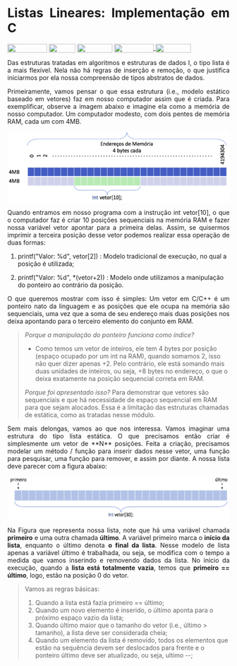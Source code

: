 <h1 align="justify">
Listas Lineares: Implementação em C
</h1>

<div style="display: inline-block;">
<img align="center" height="20px" width="90px" src="https://img.shields.io/badge/Maintained%3F-yes-green.svg"/> 
<img align="center" height="20px" width="60px" src="https://img.shields.io/badge/C%2B%2B-00599C?style=for-the-badge&logo=c%2B%2B&logoColor=white"/> 
<img align="center" height="20px" width="80px" src="https://img.shields.io/badge/Made%20for-VSCode-1f425f.svg"/> 
<a href="https://github.com/mpiress/midpy/issues">
<img align="center" height="20px" width="90px" src="https://img.shields.io/badge/contributions-welcome-brightgreen.svg?style=flat"/>
<img align="center" height="20px" width="80px" src="https://badgen.net/badge/license/MIT/green"/>
</a> 
</div>

<p> </p>
<p> </p>

<p align="justify">
Das estruturas tratadas em algoritmos e estruturas de dados I, o tipo lista é a mais flexível. Nela não há regras de inserção e remoção, o que justifica iniciarmos por ela nossa compreensão de tipos abstratos de dados. 
</p>

<p align="justify">
Primeiramente, vamos pensar o que essa estrutura (i.e., modelo estático baseado em vetores) faz em nosso computador assim que é criada. Para exemplificar, observe a imagem abaixo e imagine ela como a memória de nosso computador. Um computador modesto, com dois pentes de memória RAM, cada um com 4MB.
</p>


<img align="center" src="imgs/memoria.png"/> 

<p align="justify">
Quando entramos em nosso programa com a instrução int vetor[10], o que o computador faz é criar 10 posições sequenciais na memória RAM e fazer nossa variável vetor apontar para a primeira delas. Assim, se quisermos imprimir a terceira posição desse vetor podemos realizar essa operação de duas formas:
</p>


1. printf("Valor: %d", vetor[2]) : Modelo tradicional de execução, no qual a posição é utilizada; 

2. printf("Valor: %d", *(vetor+2)) : Modelo onde utilizamos a manipulação do ponteiro ao contrário da posição.


<p align="justify">
O que queremos mostrar com isso é simples: Um vetor em C/C++ é um ponteiro nato da linguagem e as posições que ele ocupa na memória são sequenciais, uma vez que a soma de seu endereço mais duas posições nos deixa apontando para o terceiro elemento do conjunto em RAM.
</p>

>*Porque a manipulação do ponteiro funciona como índice?* 
> - Como temos um vetor de inteiros, ele tem 4 bytes por posição (espaço ocupado por um int na RAM), quando somamos 2, isso não quer dizer apenas +2. Pelo contrário, ele está somando mais duas unidades de inteiros, ou seja, +8 bytes no endereço, o que o deixa exatamente na posição sequencial correta em RAM.
>
>*Porque foi apresentado isso?* 
>Para demonstrar que vetores são sequenciais e que há necessidade de espaço sequencial em RAM para que sejam alocados. Essa é a limitação das estruturas chamadas de estática, como as tratadas nesse módulo. 


<p align="justify">
Sem mais delongas, vamos ao que nos interessa. Vamos imaginar uma estrutura do tipo lista estática. O que precisamos então criar é simplesmente um vetor de **N** posições. Feita a criação, precisamos modelar um método / função para inserir dados nesse vetor, uma função para pesquisar, uma função para remover, e assim por diante. A nossa lista deve parecer com a figura abaixo:
</p>

<img align="center" height="100px" width="800px" src="imgs/lista.png"/> 

<p align="justify">
Na Figura que representa nossa lista, note que há uma variável chamada <b>primeiro</b> e uma outra chamada <b>último</b>. A variável primeiro marca o <b>início da lista</b>, enquanto o último denota <b>o final da lista</b>. Nesse modelo de lista apenas a variável último é trabalhada, ou seja, se modifica com o tempo a medida que vamos inserindo e removendo dados da lista. No início da execução, quando a <b>lista está totalmente vazia</b>, temos que <b>primeiro == último</b>, logo, estão na posição 0 do vetor. 
</p>

>Vamos as regras básicas:
>
>1. Quando a lista está fazia primeiro == último;
>2. Quando um novo elemento é inserido, o último aponta para o próximo espaço vazio da lista;
>3. Quando último maior que o tamanho do vetor (i.e., último > tamanho), a lista deve ser considerada cheia;
>4. Quando um elemento da lista é removido, todos os elementos que estão na sequência devem ser deslocados para frente e o ponteiro último deve ser atualizado, ou seja, ultimo --;